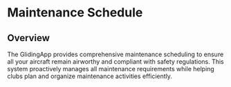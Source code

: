# Maintenance Schedule

## Overview

The GlidingApp provides comprehensive maintenance scheduling to ensure all your aircraft remain airworthy and compliant with safety regulations. This system proactively manages all maintenance requirements while helping clubs plan and organize maintenance activities efficiently.
